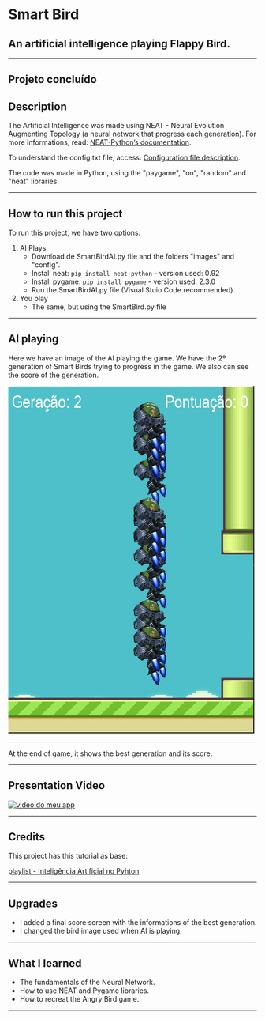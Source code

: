 # Smart Bird

## An artificial intelligence playing Flappy Bird.
---
## Projeto concluído

## Description
The Artificial Intelligence was made using NEAT - Neural Evolution Augmenting Topology (a neural network that progress each generation). For more informations, read: [NEAT-Python’s documentation](https://neat-python.readthedocs.io/en/latest/).

To understand the config.txt file, access: [Configuration file description](https://neat-python.readthedocs.io/en/latest/config_file.html).

The code was made in Python, using the "paygame", "on", "random" and "neat" libraries.

---
## How to run this project

To run this project, we have two options:

1) AI Plays
    * Download de SmartBirdAI.py file and the folders "images" and "config".
    * Install neat: `pip install neat-python`  - version used: 0.92
    * Install pygame: `pip install pygame` - version used: 2.3.0 
    * Run the SmartBirdAI.py file (Visual Stuio Code recommended).
2) You play
    * The same, but using the SmartBird.py file
___
## AI playing

Here we have an image of the AI playing the game. We have the 2º generation of Smart Birds trying to progress in the game. We also can see the score of the generation.

![print of AI playing the game](images/print_game0.PNG)

---
At the end of game, it shows the best generation and its score.

---
## Presentation Video


[![video do meu app](https://img.youtube.com/vi/cIRNzkmbXE4/0.jpg)](https://www.youtube.com/watch?v=cIRNzkmbXE4)
___
## Credits

This project has this tutorial as base:

<a href="https://www.youtube.com/playlist?list=PLpdAy0tYrnKyVQDckS5IDB24QrSap2u8y" target="_blank">playlist -  Inteligência Artificial no Pyhton</a>
___
## Upgrades

* I added a final score screen with the informations of the best generation.
* I changed the bird image used when AI is playing.
___
## What I learned

* The fundamentals of the Neural Network. 
* How to use NEAT and Pygame libraries. 
* How to recreat the Angry Bird game.
___


